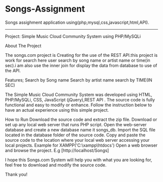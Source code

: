 # Songs-Assignment
Songs assighment application using(php,mysql,css,javascript,html,API).

----------------------------------------------------
Project: Simple Music Cloud Community System using PHP/MySQLi

About The Project

The songs.com project is Creating for the use of the REST API.this project is work for
search here user search by song name or artist name or time(in sec).i am also use the inner join for display the data from database to use of the API.
 

Features;
Search by Song name
Search by artist name
search by TIME(IN SEC)

The Simple Music Cloud Community System was developed using HTML, PHP/MySQLi, CSS, JavaScript (jQuery),REST API . The source code is fully functional and easy to modify or enhance. Follow the instruction below to have an actual experience using this simple project.

How to Run
Download the source code and extract the zip file.
Download or set up any local web server that runs PHP script.
Open the web-server database and create a new database name it songs_db.
Import the SQL file located in the database folder of the source code.
Copy and paste the source code to the location where your local web server accessing your local projects. Example for XAMPP('C:\xampp\htdocs')
Open a web browser and browse the project. E.g [http://localhost/Songs]

I hope this Songs.com System will help you with what you are looking for, feel free to download and modify the source code.

Thank you!
